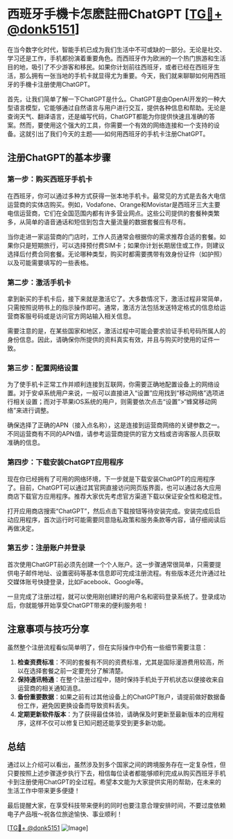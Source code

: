 # 西班牙手機卡怎麽註冊ChatGPT [[TG💪+ @donk5151](https://t.me/s/donk5151)]

在当今数字化时代，智能手机已成为我们生活中不可或缺的一部分。无论是社交、学习还是工作，手机都扮演着重要角色。而西班牙作为欧洲的一个热门旅游和生活目的地，吸引了不少游客和移民。如果你计划前往西班牙，或者已经在西班牙生活，那么拥有一张当地的手机卡就显得尤为重要。今天，我们就来聊聊如何用西班牙的手機卡注册使用ChatGPT。

首先，让我们简单了解一下ChatGPT是什么。ChatGPT是由OpenAI开发的一种大型语言模型，它能够通过自然语言与用户进行交互，提供各种信息和帮助。无论是查询天气、翻译语言，还是编写代码，ChatGPT都能为你提供快速且准确的答案。然而，要使用这个强大的工具，你需要一个有效的网络连接和一个支持的设备。这就引出了我们今天的主题——如何用西班牙的手机卡注册ChatGPT。

## 注册ChatGPT的基本步骤

### 第一步：购买西班牙手机卡

在西班牙，你可以通过多种方式获得一张本地手机卡。最常见的方式是去各大电信运营商的实体店购买。例如，Vodafone、Orange和Movistar是西班牙三大主要电信运营商，它们在全国范围内都有许多营业网点。这些公司提供的套餐种类繁多，从简单的语音通话和短信到包含大量流量的数据套餐应有尽有。

当你走进一家运营商的门店时，工作人员通常会根据你的需求推荐合适的套餐。如果你只是短期旅行，可以选择预付费SIM卡；如果你计划长期居住或工作，则建议选择后付费合同套餐。无论哪种类型，购买时都需要携带有效身份证件（如护照）以及可能需要填写的一些表格。

### 第二步：激活手机卡

拿到新买的手机卡后，接下来就是激活它了。大多数情况下，激活过程非常简单，只需按照说明书上的指示操作即可。通常，激活方法包括发送特定格式的信息给运营商客服号码或是访问官方网站输入相关信息。

需要注意的是，在某些国家和地区，激活过程中可能会要求验证手机号码所属人的身份信息。因此，请确保你所提供的资料真实有效，并且与购买时使用的证件一致。

### 第三步：配置网络设置

为了使手机卡正常工作并顺利连接到互联网，你需要正确地配置设备上的网络设置。对于安卓系统用户来说，一般可以直接进入“设置”应用找到“移动网络”选项进行相关设置；而对于苹果iOS系统的用户，则需要依次点击“设置”>“蜂窝移动网络”来进行调整。

确保选择了正确的APN（接入点名称），这是连接到运营商网络的关键参数之一。不同运营商有不同的APN值，请参考运营商提供的官方文档或咨询客服人员获取准确的信息。

### 第四步：下载安装ChatGPT应用程序

现在你已经拥有了可用的网络环境，下一步就是下载安装ChatGPT的应用程序了。目前，ChatGPT可以通过其官网直接访问网页版界面，也可以通过各大应用商店下载官方应用程序。推荐大家优先考虑官方渠道下载以保证安全性和稳定性。

打开应用商店搜索“ChatGPT”，然后点击下载按钮等待安装完成。安装完成后启动应用程序，首次运行时可能需要同意隐私政策和服务条款等内容，请仔细阅读后再做决定。

### 第五步：注册账户并登录

首次使用ChatGPT前必须先创建一个个人账户。这一步骤通常很简单，只需要提供电子邮件地址、设置密码等基本信息即可完成注册流程。有些版本还允许通过社交媒体账号快捷登录，比如Facebook、Google等。

一旦完成了注册过程，就可以使用刚创建好的用户名和密码登录系统了。登录成功后，你就能够开始享受ChatGPT带来的便利服务啦！

## 注意事项与技巧分享

虽然整个注册流程看似简单明了，但在实际操作中仍有一些细节需要注意：

1. **检查资费标准**：不同的套餐有不同的资费标准，尤其是国际漫游费用较高，所以在选择套餐之前一定要充分了解清楚。
2. **保持通讯畅通**：在整个注册过程中，随时保持手机处于开机状态以便接收来自运营商的相关通知消息。
3. **备份重要数据**：如果之前有过其他设备上的ChatGPT账户，请提前做好数据备份工作，避免因更换设备而导致资料丢失。
4. **定期更新软件版本**：为了获得最佳体验，请确保及时更新至最新版本的应用程序，这样不仅可以修复已知问题还能享受到更多新功能。

## 总结

通过以上介绍可以看出，虽然涉及到多个国家之间的跨境服务存在一定复杂性，但只要按照上述步骤逐步执行下去，相信每位读者都能够顺利完成从购买西班牙手机卡到注册使用ChatGPT的全过程。希望本文能为大家提供实用的帮助，在未来的生活工作中带来更多便捷！

最后提醒大家，在享受科技带来便利的同时也要注意合理安排时间，不要过度依赖电子产品哦～祝各位旅途愉快、事业顺利！

[[TG💪+ @donk5151](https://t.me/s/donk5151) ![Image](https://i.postimg.cc/rwNCRYN7/Snipaste-2025-04-30-17-27-05.png)]